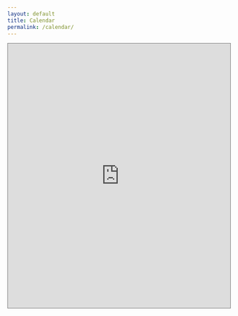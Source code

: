 ```yaml
---
layout: default
title: Calendar
permalink: /calendar/
---
```


<iframe src="https://calendar.google.com/calendar/embed?height=600&amp;wkst=1&amp;bgcolor=%23ffffff&amp;ctz=America%2FNew_York&amp;src=cDk0bWtvaDJzOWthZ2hhOWFjZ2I1NW5xdGtAZ3JvdXAuY2FsZW5kYXIuZ29vZ2xlLmNvbQ&amp;color=%23D81B60&amp;mode=AGENDA&amp;showTitle=0&amp;showNav=0&amp;showDate=0&amp;showTabs=0&amp;showCalendars=0&amp;showPrint=0&amp;showTz=0" style="border:solid 1px #777" width="100%" height="600" frameborder="0" scrolling="no"></iframe>
